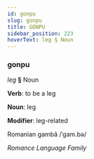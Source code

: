 ```yaml
---
id: gonpu
slug: gonpu
title: GONPU
sidebar_position: 223
hoverText: leg § Noun
---
```


### gonpu

*leg* **§** Noun

**Verb**: to be a leg

**Noun**: leg

**Modifier**: leg-related

Romanian gambă /ˈɡam.bə/

*Romance Language Family*